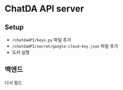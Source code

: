 # ChatDA API server

## Setup
- `/chatdaAPI/keys.py` 파일 추가
- `/chatdaAPI/secret/google-cloud-key.json` 파일 추가
- 도커 실행

## 백엔드
다시 빌드
